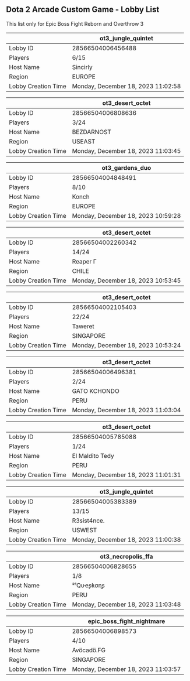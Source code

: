 ## Dota 2 Arcade Custom Game - Lobby List

This list only for Epic Boss Fight Reborn and Overthrow 3

|  | ot3_jungle_quintet |
| ------ | ------ |
| Lobby ID | 28566504006456488 |
| Players | 6/15 |
| Host Name | Sincirly |
| Region | EUROPE |
| Lobby Creation Time | Monday, December 18, 2023 11:02:58 |


|  | ot3_desert_octet |
| ------ | ------ |
| Lobby ID | 28566504006808636 |
| Players | 3/24 |
| Host Name | BEZDARNOST |
| Region | USEAST |
| Lobby Creation Time | Monday, December 18, 2023 11:03:45 |


|  | ot3_gardens_duo |
| ------ | ------ |
| Lobby ID | 28566504004848491 |
| Players | 8/10 |
| Host Name | Konch |
| Region | EUROPE |
| Lobby Creation Time | Monday, December 18, 2023 10:59:28 |


|  | ot3_desert_octet |
| ------ | ------ |
| Lobby ID | 28566504002260342 |
| Players | 14/24 |
| Host Name | Reaper  Γ |
| Region | CHILE |
| Lobby Creation Time | Monday, December 18, 2023 10:53:45 |


|  | ot3_desert_octet |
| ------ | ------ |
| Lobby ID | 28566504002105403 |
| Players | 22/24 |
| Host Name | Taweret |
| Region | SINGAPORE |
| Lobby Creation Time | Monday, December 18, 2023 10:53:24 |


|  | ot3_desert_octet |
| ------ | ------ |
| Lobby ID | 28566504006496381 |
| Players | 2/24 |
| Host Name | GATO KCHONDO |
| Region | PERU |
| Lobby Creation Time | Monday, December 18, 2023 11:03:04 |


|  | ot3_desert_octet |
| ------ | ------ |
| Lobby ID | 28566504005785088 |
| Players | 1/24 |
| Host Name | El Maldito Tedy |
| Region | PERU |
| Lobby Creation Time | Monday, December 18, 2023 11:01:31 |


|  | ot3_jungle_quintet |
| ------ | ------ |
| Lobby ID | 28566504005383389 |
| Players | 13/15 |
| Host Name | R3sist4nce. |
| Region | USWEST |
| Lobby Creation Time | Monday, December 18, 2023 11:00:38 |


|  | ot3_necropolis_ffa |
| ------ | ------ |
| Lobby ID | 28566504006828655 |
| Players | 1/8 |
| Host Name | ²¹Qυҽʂƚισɳʂ |
| Region | PERU |
| Lobby Creation Time | Monday, December 18, 2023 11:03:48 |


|  | epic_boss_fight_nightmare |
| ------ | ------ |
| Lobby ID | 28566504006898573 |
| Players | 4/10 |
| Host Name | Avöcadö.FG |
| Region | SINGAPORE |
| Lobby Creation Time | Monday, December 18, 2023 11:03:57 |


